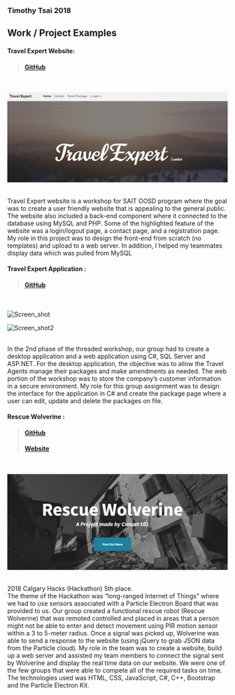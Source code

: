 ###  Timothy Tsai   2018    


## Work / Project Examples

#### Travel Expert Website: 	
> #### [GitHub](https://github.com/timothy0217/Travel_Expert_Website)
<br>

![Screen_shot](https://github.com/timothy0217/Travel_Expert_Website/blob/master/screen_shot3.PNG)


<br>
Travel Expert website is a workshop for SAIT OOSD program where the goal was to create a user friendly website that is appealing to the general public. The website also included a back-end component where it connected to the database using MySQL and PHP. Some of the highlighted feature of the website was a login/logout page, a contact page, and a registration page. My role in this project was to design the front-end from scratch (no templates) and upload to a web server. In addition, I helped my teammates display data which was pulled from MySQL
<br>

#### Travel Expert Application : 	
> ####  [GitHub](https://github.com/timothy0217/Travel_Expert_Application)
<br>

![Screen_shot](https://github.com/timothy0217/Travel_Expert_Application/blob/master/screen_shot1.PNG)

![Screen_shot2](https://github.com/timothy0217/Travel_Expert_Application/blob/master/screen_shot2.PNG)

<br>
In the 2nd phase of the threaded workshop, our group had to create a desktop application and a web application using C#, SQL Server and ASP.NET. For the desktop application, the objective was to allow the Travel Agents manage their packages and make amendments as needed. The web portion of the workshop was to store the company’s customer information in a secure environment. My role for this group assignment was to design the interface for the application in C# and create the package page where a user can edit, update and delete the packages on file.
<br>

#### Rescue Wolverine :
> ####  [GitHub](https://github.com/timothy0217/Hackathon2018)
> ####  [Website](http://concat101.tech/)
<br>

![Screen_shot](https://github.com/timothy0217/Hackathon2018/blob/master/Screen_shot1.PNG)

<br>
2018 Calgary Hacks (Hackathon) 5th place.<br>
The theme of the Hackathon was “long-ranged Internet of Things” where we had to use sensors associated with a Particle Electron Board that was provided to us. Our group created a functional rescue robot (Rescue Wolverine) that was remoted controlled and placed in areas that a person might not be able to enter and detect movement using PIR motion sensor within a 3 to 5-meter radius. Once a signal was picked up, Wolverine was able to send a response to the website (using jQuery to grab JSON data from the Particle cloud). My role in the team was to create a website, build up a web server and assisted my team members to connect the signal sent by Wolverine and display the real time data on our website. We were one of the few groups that were able to compete all of the required tasks on time. The technologies used was HTML, CSS, JavaScript, C#, C++, Bootstrap and the Particle Electron Kit.
<br>


